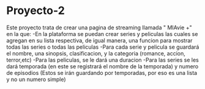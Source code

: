 # Proyecto-2
Este proyecto trata de crear una pagina de streaming llamada " MIAvie +" en la que:
-En la plataforma se puedan crear series y peliculas las cuales se agregan en su lista respectiva, de igual manera, una funcion para mostrar todas las series o todas las peliculas
-Para cada serie y pelicula se guardará el nombre, una sinopsis, clasificacion, y la categoria (romance, accion, terror,etc)
-Para las peliculas, se le dará una duracion 
-Para las series se les dará temporada (en este se registrará el nombre de la temporada) y numero de episodios (Estos se irán guardando por temporadas, por eso es una lista y no un numero simple)
